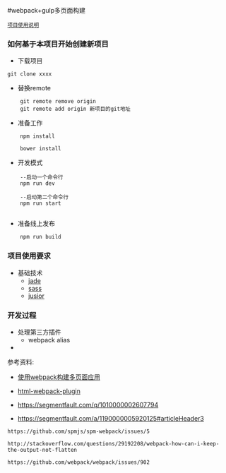 #webpack+gulp多页面构建

[`项目使用说明`]()




### 如何基于本项目开始创建新项目

*	下载项目
	
```
git clone xxxx
```	
	
*	替换remote

```
	git remote remove origin
	git remote add origin 新项目的git地址
```

*	准备工作

```
	npm install
	
	bower install
```

*	开发模式

```
	--启动一个命令行
	npm run dev 
	
	--启动第二个命令行
	npm run start
	
```	
	
*	准备线上发布
	
```
	npm run build
```	

### 项目使用要求
*	基础技术
	*	[jade]()
	*	[sass]()
	*	[jusior]()


### 开发过程

*	处理第三方插件
	*	webpack alias		
*	




参考资料:

*	[使用webpack构建多页面应用](https://segmentfault.com/a/1190000005920125)
*	[html-webpack-plugin](https://github.com/ampedandwired/html-webpack-plugin)

*	https://segmentfault.com/q/1010000002607794
*	https://segmentfault.com/a/1190000005920125#articleHeader3



```
https://github.com/spmjs/spm-webpack/issues/5

http://stackoverflow.com/questions/29192208/webpack-how-can-i-keep-the-output-not-flatten

https://github.com/webpack/webpack/issues/902
```
